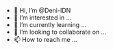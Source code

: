 - 👋 Hi, I’m @Deni-IDN
- 👀 I’m interested in ...
- 🌱 I’m currently learning ...
- 💞️ I’m looking to collaborate on ...
- 📫 How to reach me ...

<!---
Deni-IDN/Deni-IDN is a ✨ special ✨ repository because its `README.md` (this file) appears on your GitHub profile.
You can click the Preview link to take a look at your changes.
--->
